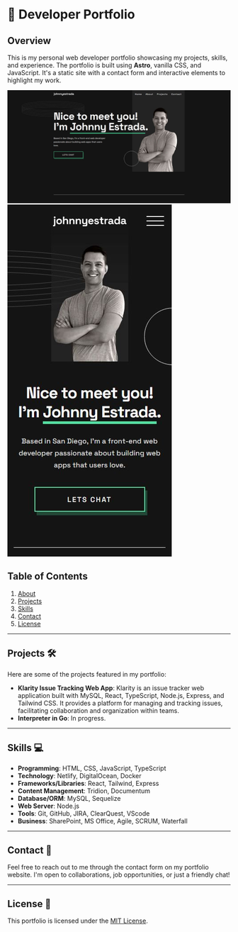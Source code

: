 # 🌟 Developer Portfolio

## Overview
This is my personal web developer portfolio showcasing my projects, skills, and experience. The portfolio is built using **Astro**, vanilla CSS, and JavaScript. It's a static site with a contact form and interactive elements to highlight my work.

![Portfolio Demo](./src//assets//images/portfolio-preview.JPG)
![Portfolio Demo](./src//assets//images/portfolio-preview-mobile.JPG)

## Table of Contents
1. [About](#about)
2. [Projects](#projects)
3. [Skills](#skills)
4. [Contact](#contact)
5. [License](#license)

---

## Projects 🛠️
Here are some of the projects featured in my portfolio:
- **Klarity Issue Tracking Web App**: Klarity is an issue tracker web application built with MySQL, React, TypeScript, Node.js, Express, and Tailwind CSS. It provides a platform for managing and tracking issues, facilitating collaboration and organization within teams.
- **Interpreter in Go**: In progress.

---

## Skills 💻
- **Programming**: HTML, CSS, JavaScript, TypeScript
- **Technology**: Netlify, DigitalOcean, Docker
- **Frameworks/Libraries**: React, Tailwind, Express
- **Content Management**: Tridion, Documentum
- **Database/ORM**: MySQL, Sequelize
- **Web Server**: Node.js
- **Tools**: Git, GitHub, JIRA, ClearQuest, VScode
- **Business**: SharePoint, MS Office, Agile, SCRUM, Waterfall


---

## Contact 📧
Feel free to reach out to me through the contact form on my portfolio website. I'm open to collaborations, job opportunities, or just a friendly chat!

---

## License 📝
This portfolio is licensed under the [MIT License](https://mit-license.org/).
